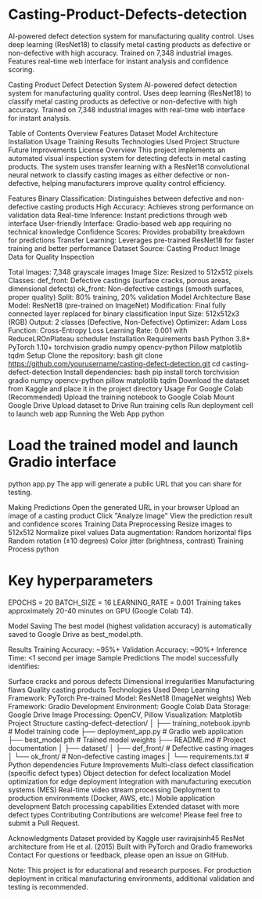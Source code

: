 # Casting-Product-Defects-detection
AI-powered defect detection system for manufacturing quality control. Uses deep learning (ResNet18) to classify metal casting products as defective or non-defective with high accuracy. Trained on 7,348 industrial images. Features real-time web interface for instant analysis and confidence scoring.

Casting Product Defect Detection System
AI-powered defect detection system for manufacturing quality control. Uses deep learning (ResNet18) to classify metal casting products as defective or non-defective with high accuracy. Trained on 7,348 industrial images with real-time web interface for instant analysis.

Table of Contents
Overview
Features
Dataset
Model Architecture
Installation
Usage
Training
Results
Technologies Used
Project Structure
Future Improvements
License
Overview
This project implements an automated visual inspection system for detecting defects in metal casting products. The system uses transfer learning with a ResNet18 convolutional neural network to classify casting images as either defective or non-defective, helping manufacturers improve quality control efficiency.

Features
Binary Classification: Distinguishes between defective and non-defective casting products
High Accuracy: Achieves strong performance on validation data
Real-time Inference: Instant predictions through web interface
User-friendly Interface: Gradio-based web app requiring no technical knowledge
Confidence Scores: Provides probability breakdown for predictions
Transfer Learning: Leverages pre-trained ResNet18 for faster training and better performance
Dataset
Source: Casting Product Image Data for Quality Inspection

Total Images: 7,348 grayscale images
Image Size: Resized to 512x512 pixels
Classes:
def_front: Defective castings (surface cracks, porous areas, dimensional defects)
ok_front: Non-defective castings (smooth surfaces, proper quality)
Split: 80% training, 20% validation
Model Architecture
Base Model: ResNet18 (pre-trained on ImageNet)
Modification: Final fully connected layer replaced for binary classification
Input Size: 512x512x3 (RGB)
Output: 2 classes (Defective, Non-Defective)
Optimizer: Adam
Loss Function: Cross-Entropy Loss
Learning Rate: 0.001 with ReduceLROnPlateau scheduler
Installation
Requirements
bash
Python 3.8+
PyTorch 1.10+
torchvision
gradio
numpy
opencv-python
Pillow
matplotlib
tqdm
Setup
Clone the repository:
bash
git clone https://github.com/yourusername/casting-defect-detection.git
cd casting-defect-detection
Install dependencies:
bash
pip install torch torchvision gradio numpy opencv-python pillow matplotlib tqdm
Download the dataset from Kaggle and place it in the project directory
Usage
For Google Colab (Recommended)
Upload the training notebook to Google Colab
Mount Google Drive
Upload dataset to Drive
Run training cells
Run deployment cell to launch web app
Running the Web App
python
# Load the trained model and launch Gradio interface
python app.py
The app will generate a public URL that you can share for testing.

Making Predictions
Open the generated URL in your browser
Upload an image of a casting product
Click "Analyze Image"
View the prediction result and confidence scores
Training
Data Preprocessing
Resize images to 512x512
Normalize pixel values
Data augmentation:
Random horizontal flips
Random rotation (±10 degrees)
Color jitter (brightness, contrast)
Training Process
python
# Key hyperparameters
EPOCHS = 20
BATCH_SIZE = 16
LEARNING_RATE = 0.001
Training takes approximately 20-40 minutes on GPU (Google Colab T4).

Model Saving
The best model (highest validation accuracy) is automatically saved to Google Drive as best_model.pth.

Results
Training Accuracy: ~95%+
Validation Accuracy: ~90%+
Inference Time: <1 second per image
Sample Predictions
The model successfully identifies:

Surface cracks and porous defects
Dimensional irregularities
Manufacturing flaws
Quality casting products
Technologies Used
Deep Learning Framework: PyTorch
Pre-trained Model: ResNet18 (ImageNet weights)
Web Framework: Gradio
Development Environment: Google Colab
Data Storage: Google Drive
Image Processing: OpenCV, Pillow
Visualization: Matplotlib
Project Structure
casting-defect-detection/
│
├── training_notebook.ipynb      # Model training code
├── deployment_app.py             # Gradio web application
├── best_model.pth               # Trained model weights
├── README.md                    # Project documentation
│
├── dataset/
│   ├── def_front/              # Defective casting images
│   └── ok_front/               # Non-defective casting images
│
└── requirements.txt            # Python dependencies
Future Improvements
 Multi-class defect classification (specific defect types)
 Object detection for defect localization
 Model optimization for edge deployment
 Integration with manufacturing execution systems (MES)
 Real-time video stream processing
 Deployment to production environments (Docker, AWS, etc.)
 Mobile application development
 Batch processing capabilities
 Extended dataset with more defect types
Contributing
Contributions are welcome! Please feel free to submit a Pull Request.

Acknowledgments
Dataset provided by Kaggle user ravirajsinh45
ResNet architecture from He et al. (2015)
Built with PyTorch and Gradio frameworks
Contact
For questions or feedback, please open an issue on GitHub.

Note: This project is for educational and research purposes. For production deployment in critical manufacturing environments, additional validation and testing is recommended.

